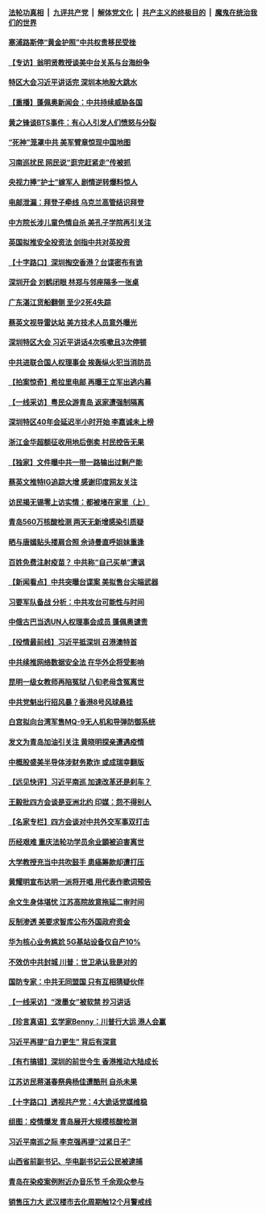 

####  [法轮功真相](../../../../basic/blob/master/README.md?t=10150202) &nbsp;|&nbsp; [九评共产党](../../../../9ping.md/blob/master/README.md?t=10150202) &nbsp;|&nbsp; [解体党文化](../../../../jtdwh.md/blob/master/README.md?t=10150202)  &nbsp;|&nbsp; [共产主义的终极目的](../../../../gczydzjmd.md/blob/master/README.md?t=10150202) &nbsp;|&nbsp; [魔鬼在统治我们的世界](../../../../mgztzwmdsj.md/blob/master/README.md?t=10150202) 

#### [塞浦路斯停“黄金护照”中共权贵移民受挫](../pages/nsc413/n12475820.md?t=10150202) 

#### [【专访】翁明贤教授谈美中台关系与台海纷争](../pages/nsc413/n12475800.md?t=10150202) 

#### [特区大会习近平讲话完 深圳本地股大跳水](../pages/nsc413/n12475572.md?t=10150202) 

#### [【重播】蓬佩奥新闻会：中共持续威胁各国](../pages/nsc413/n12475327.md?t=10150202) 

#### [黄之锋谈BTS事件：有心人引发人们愤怒与分裂](../pages/nsc413/n12475312.md?t=10150202) 

#### [“死神”笼罩中共 美军臂章惊现中国地图](../pages/nsc413/n12475694.md?t=10150202) 

#### [习南巡扰民 网民说“逛完赶紧走”传被抓](../pages/nsc413/n12475524.md?t=10150202) 

#### [央视力捧“护士”嫁军人 剧情逆转爆料惊人](../pages/nsc413/n12475278.md?t=10150202) 

#### [电邮泄漏：拜登子牵线 乌克兰高管结识拜登](../pages/nsc413/n12475395.md?t=10150202) 

#### [中方院长涉儿童色情自杀 美孔子学院再引关注](../pages/nsc413/n12475196.md?t=10150202) 

#### [英国拟推安全投资法 剑指中共对英投资](../pages/nsc413/n12475225.md?t=10150202) 

#### [【十字路口】深圳掏空香港？台谍密布有诡](../pages/nsc413/n12474176.md?t=10150202) 

#### [深圳开会 刘鹤闭眼 林郑与邻座隔多一张桌](../pages/nsc413/n12475040.md?t=10150202) 

#### [广东湛江货船翻侧 至少2死4失踪](../pages/nsc413/n12475022.md?t=10150202) 

#### [蔡英文视导雷达站 美方技术人员意外曝光](../pages/nsc413/n12474787.md?t=10150202) 

#### [深圳特区大会 习近平讲话4次咳嗽且3次停顿](../pages/nsc413/n12474500.md?t=10150202) 


#### [中共进联合国人权理事会 挨轰纵火犯当消防员](../pages/nsc413/n12474708.md?t=10150202) 

#### [【拍案惊奇】希拉里电邮 再曝王立军出逃内幕](../pages/nsc413/n12474227.md?t=10150202) 

#### [【一线采访】粤民众游青岛 返家遭强制隔离](../pages/nsc413/n12473548.md?t=10150202) 

#### [深圳特区40年会延迟半小时开始 李嘉诚未上榜](../pages/nsc413/n12474244.md?t=10150202) 

#### [浙江金华超额征收用地后倒卖 村民控告无果](../pages/nsc413/n12472631.md?t=10150202) 

#### [【独家】文件曝中共一带一路输出过剩产能](../pages/nsc413/n12458129.md?t=10150202) 

#### [蔡英文推特IG追踪大增 感谢印度网友关注](../pages/nsc413/n12474168.md?t=10150202) 

#### [访民揭无锡零上访实情：都被堵在家里（上）](../pages/nsc413/n12474020.md?t=10150202) 

#### [青岛560万核酸检测 两天无新增感染引质疑](../pages/nsc413/n12473908.md?t=10150202) 

#### [晒与唐嫣贴头搂肩合照 佘诗曼直呼姐妹重逢](../pages/nsc413/n12473848.md?t=10150202) 

#### [百姓免费注射疫苗？ 中共称“自己买单”遭讽](../pages/nsc413/n12473770.md?t=10150202) 

#### [【新闻看点】中共突曝台谍案 美拟售台尖端武器](../pages/nsc413/n12473483.md?t=10150202) 

#### [习要军队备战 分析：中共攻台可能性与时间](../pages/nsc413/n12473630.md?t=10150202) 

#### [中俄古巴当选UN人权理事会成员 蓬佩奥谴责](../pages/nsc413/n12473781.md?t=10150202) 

#### [【役情最前线】习近平抵深圳 召港澳特首](../pages/nsc413/n12473364.md?t=10150202) 

#### [中共续推网络数据安全法 在华外企将受影响](../pages/nsc413/n12473631.md?t=10150202) 

#### [昆明一级女教师再陷冤狱 八旬老母含冤离世](../pages/nsc413/n12473279.md?t=10150202) 

#### [中共党魁出行招风暴？香港8号风球悬挂](../pages/nsc413/n12473785.md?t=10150202) 

#### [白宫拟向台湾军售MQ-9无人机和导弹防御系统](../pages/nsc413/n12473673.md?t=10150202) 

#### [发文为青岛加油引关注 黄晓明探亲遭遇疫情](../pages/nsc413/n12473463.md?t=10150202) 

#### [中概股盛美半导体涉财务欺诈 或成瑞幸翻版](../pages/nsc413/n12473457.md?t=10150202) 

#### [【远见快评】习近平南巡 加速改革还是刹车？](../pages/nsc413/n12473330.md?t=10150202) 

#### [王毅批四方会谈是亚洲北约 印媒：怨不得别人](../pages/nsc413/n12473528.md?t=10150202) 

#### [【名家专栏】四方会谈对中共外交军事双打击](../pages/nsc413/n12472506.md?t=10150202) 

#### [历经艰难 重庆法轮功学员余业顗被迫害离世](../pages/nsc413/n12472516.md?t=10150202) 

#### [大学教授充当中共吹鼓手 患癌筹款却遭打压](../pages/nsc413/n12473318.md?t=10150202) 

#### [黄耀明宣布达明一派将开唱 用代表作歌词预告](../pages/nsc413/n12473340.md?t=10150202) 

#### [余文生身体堪忧 江苏高院故意拖延二审时间](../pages/nsc413/n12472285.md?t=10150202) 

#### [反制渗透 美要求智库公布外国政府资金](../pages/nsc413/n12473298.md?t=10150202) 

#### [华为核心业务尴尬 5G基站设备仅自产10%](../pages/nsc413/n12473091.md?t=10150202) 

#### [不效仿中共封城 川普：世卫承认我是对的](../pages/nsc413/n12473070.md?t=10150202) 

#### [国防专家：中共无同盟国 只有互相猜疑伙伴](../pages/nsc413/n12473322.md?t=10150202) 

#### [【一线采访】“泼墨女”被软禁 抄习讲话](../pages/nsc413/n12473155.md?t=10150202) 

#### [【珍言真语】玄学家Benny：川普行大运 港人会赢](../pages/nsc413/n12473018.md?t=10150202) 

#### [习近平再提“自力更生” 背后有深意](../pages/nsc413/n12472919.md?t=10150202) 

#### [【有冇搞错】深圳的前世今生 香港推动大陆成长](../pages/nsc413/n12473147.md?t=10150202) 

#### [江苏访民蒋湛春祭典杨佳遭酷刑 自杀未果](../pages/nsc413/n12472729.md?t=10150202) 

#### [【十字路口】透视共产党：4大诡话党媒维稳](../pages/nsc413/n12472517.md?t=10150202) 

#### [组图：疫情爆发 青岛展开大规模核酸检测](../pages/nsc413/n12472567.md?t=10150202) 

#### [习近平南巡之际 李克强再提“过紧日子”](../pages/nsc413/n12472576.md?t=10150202) 

#### [山西省前副书记、华电副书记云公民被逮捕](../pages/nsc413/n12472303.md?t=10150202) 

#### [青岛在染疫案例附近办音乐节 千余观众参与](../pages/nsc413/n12471619.md?t=10150202) 

#### [销售压力大 武汉楼市去化周期触12个月警戒线](../pages/nsc413/n12472287.md?t=10150202) 

